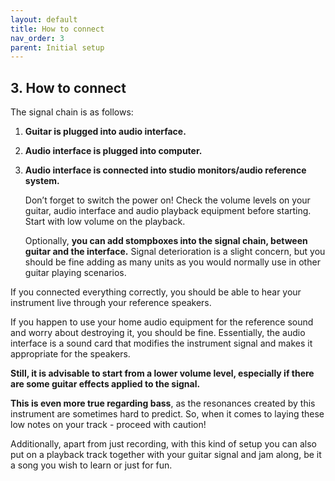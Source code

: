 ```yaml
---
layout: default
title: How to connect
nav_order: 3
parent: Initial setup
---
```


## **3. How to connect**

The signal chain is as follows:  
1. **Guitar is plugged into audio interface.**   
2. **Audio interface is plugged into computer.**   
3. **Audio interface is connected into studio monitors/audio reference system.** 
  
   Don’t forget to switch the power on! Check the volume levels on your guitar, audio interface and audio playback equipment before starting. Start with low volume on the playback.

   Optionally, **you can add stompboxes into the signal chain, between guitar and the interface.** Signal deterioration is a slight concern, but you should be fine adding as many units as you would normally use in other guitar playing scenarios.

If you connected everything correctly, you should be able to hear your instrument live through your reference speakers. 

If you happen to use your home audio equipment for the reference sound and worry about destroying it, you should be fine. Essentially, the audio interface is a sound card that modifies the instrument signal and makes it appropriate for the speakers. 

**Still, it is advisable to start from a lower volume level, especially if there are some guitar effects applied to the signal.** 

**This is even more true regarding bass**, as the resonances created by this instrument are sometimes hard to predict. So, when it comes to laying these low notes on your track - proceed with caution! 

Additionally, apart from just recording, with this kind of setup you can also put on a playback track together with your guitar signal and jam along, be it a song you wish to learn or just for fun.